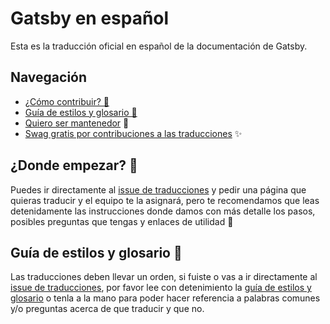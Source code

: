# Gatsby en español

Esta es la traducción oficial en español de la documentación de Gatsby. 

## Navegación

- [¿Cómo contribuir? 🤔](https://github.com/gatsbyjs/gatsby-es/blob/master/CONTRIBUTING.MD)
- [Guía de estilos y glosario 💅](https://github.com/gatsbyjs/gatsby-es/blob/master/TRANSLATION.MD)
- [Quiero ser mantenedor](ttps://github.com/gatsbyjs/gatsby-es/blob/master/MAINTAINER.MD) 🧙‍
- [Swag gratis por contribuciones a las traducciones]((https://www.gatsbyjs.org/contributing/contributor-swag/)) ✨

## ¿Donde empezar? 🤔

Puedes ir directamente al [issue de traducciones](https://github.com/gatsbyjs/gatsby-es/issues/4) y pedir una página que quieras traducir y el equipo te la asignará, pero te recomendamos que leas detenidamente las instrucciones donde damos con más detalle los pasos, posibles preguntas que tengas y enlaces de utilidad 💅

## Guía de estilos y glosario 💅

Las traducciones deben llevar un orden, si fuiste o vas a ir directamente al [issue de traducciones](https://github.com/gatsbyjs/gatsby-es/issues/4), por favor lee con detenimiento la [guía de estilos y glosario](https://github.com/gatsbyjs/gatsby-es/blob/master/TRANSLATION.MD) o tenla a la mano para poder hacer referencia a palabras comunes y/o preguntas acerca de que traducir y que no.
